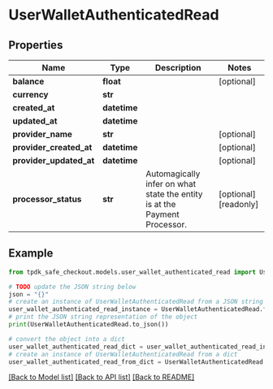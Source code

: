 # UserWalletAuthenticatedRead



## Properties

Name | Type | Description | Notes
------------ | ------------- | ------------- | -------------
**balance** | **float** |  | [optional] 
**currency** | **str** |  | 
**created_at** | **datetime** |  | 
**updated_at** | **datetime** |  | 
**provider_name** | **str** |  | [optional] 
**provider_created_at** | **datetime** |  | [optional] 
**provider_updated_at** | **datetime** |  | [optional] 
**processor_status** | **str** | Automagically infer on what state the entity is at the Payment Processor. | [optional] [readonly] 

## Example

```python
from tpdk_safe_checkout.models.user_wallet_authenticated_read import UserWalletAuthenticatedRead

# TODO update the JSON string below
json = "{}"
# create an instance of UserWalletAuthenticatedRead from a JSON string
user_wallet_authenticated_read_instance = UserWalletAuthenticatedRead.from_json(json)
# print the JSON string representation of the object
print(UserWalletAuthenticatedRead.to_json())

# convert the object into a dict
user_wallet_authenticated_read_dict = user_wallet_authenticated_read_instance.to_dict()
# create an instance of UserWalletAuthenticatedRead from a dict
user_wallet_authenticated_read_from_dict = UserWalletAuthenticatedRead.from_dict(user_wallet_authenticated_read_dict)
```
[[Back to Model list]](../README.md#documentation-for-models) [[Back to API list]](../README.md#documentation-for-api-endpoints) [[Back to README]](../README.md)


